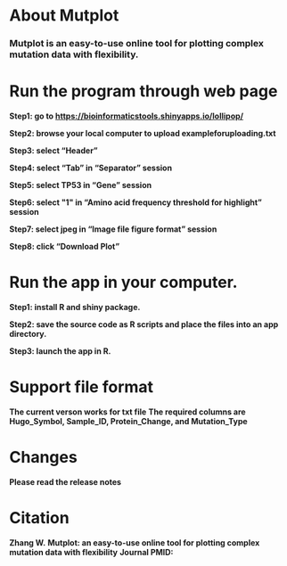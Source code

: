# About Mutplot
### Mutplot is an easy-to-use online tool for plotting complex mutation data with flexibility.

# Run the program through web page

**Step1: go to https://bioinformaticstools.shinyapps.io/lollipop/**

**Step2: browse your local computer to upload exampleforuploading.txt**

**Step3: select “Header”**

**Step4: select “Tab” in “Separator” session**

**Step5: select TP53 in “Gene” session**

**Step6: select "1" in “Amino acid frequency threshold for highlight” session**

**Step7: select jpeg in “Image file figure format” session**

**Step8: click “Download Plot”**

# Run the app in your computer.

**Step1: install R and shiny package.**

**Step2: save the source code as R scripts and place the files into an app directory.**

**Step3: launch the app in R.**

# Support file format

**The current verson works for txt file**
**The required columns are Hugo_Symbol, Sample_ID, Protein_Change, and Mutation_Type**

# Changes

**Please read the release notes**

# Citation

**Zhang W.**
**Mutplot: an easy-to-use online tool for plotting complex mutation data with flexibility**
**Journal PMID:**
